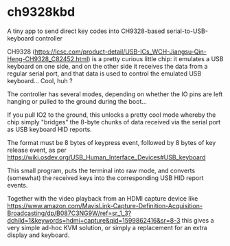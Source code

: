 # ch9328kbd
A tiny app to send direct key codes into CH9328-based serial-to-USB-keyboard controller

CH9328 (https://lcsc.com/product-detail/USB-ICs_WCH-Jiangsu-Qin-Heng-CH9328_C82452.html) is a pretty curious little chip: it emulates a USB keyboard on one side, and on the other side it receives the data from a regular serial port, and that data is used to control the emulated USB keyboard... Cool, huh ?

The controller has several modes, depending on whether the IO pins are left hanging or pulled to the ground during the boot...

If you pull IO2 to the ground, this unlocks a pretty cool mode whereby the chip simply "bridges" the 8-byte chunks of data received via the serial port as USB keyboard HID reports.

The format must be 8 bytes of keypress event, followed by 8 bytes of key release event, as per https://wiki.osdev.org/USB_Human_Interface_Devices#USB_keyboard

This small program, puts the terminal into raw mode, and converts (somewhat) the received keys into the corresponding USB HID report events.

Together with the video playback from an HDMI capture device like https://www.amazon.com/MavisLink-Capture-Definition-Acquisition-Broadcasting/dp/B087C3NG9W/ref=sr_1_3?dchild=1&keywords=hdmi+capture&qid=1599862416&sr=8-3 this gives a very simple ad-hoc KVM solution, or simply a replacement for an extra display and keyboard.

